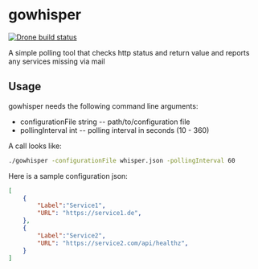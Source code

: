 gowhisper
=========

[![Drone build status](http://ci.co0p.org/api/badges/co0p/gowhisper/status.svg)](http://ci.co0p.org/co0p/gowhisper)


A simple polling tool that checks http status and return value and reports any services missing via mail

Usage
-----

gowhisper needs the following command line arguments:

 * configurationFile string -- path/to/configuration file
 * pollingInterval int -- polling interval in seconds (10 - 360)


A call looks like:
```bash
./gowhisper -configurationFile whisper.json -pollingInterval 60
```


Here is a sample configuration json:
```json
[
    {
        "Label":"Service1",
        "URL": "https://service1.de",
    },
    {
        "Label":"Service2",
        "URL": "https://service2.com/api/healthz",
    }
]
```

